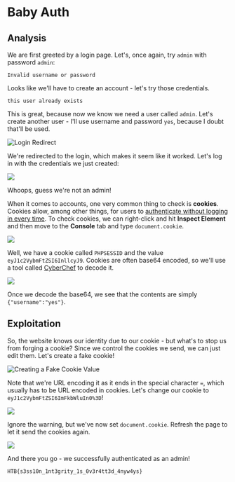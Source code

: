 # Baby Auth

## Analysis

We are first greeted by a login page. Let's, once again, try `admin` with password `admin`:

```
Invalid username or password
```

Looks like we'll have to create an account - let's try those credentials.

```
this user already exists
```

This is great, because now we know we need a user called `admin`. Let's create another user - I'll use username and password `yes`, because I doubt that'll be used.

![Login Redirect](<../../../../.gitbook/assets/image (23).png>)

We're redirected to the login, which makes it seem like it worked. Let's log in with the credentials we just created:

![](<../../../../.gitbook/assets/image (26).png>)

Whoops, guess we're not an admin!

When it comes to accounts, one very common thing to check is **cookies**. Cookies allow, among other things, for users to [authenticate without logging in every time](https://stackoverflow.com/questions/17769011/how-does-cookie-based-authentication-work). To check cookies, we can right-click and hit **Inspect Element** and then move to the **Console** tab and type `document.cookie`.

![](<../../../../.gitbook/assets/image (5).png>)

Well, we have a cookie called `PHPSESSID` and the value `eyJ1c2VybmFtZSI6InllcyJ9`. Cookies are often base64 encoded, so we'll use a tool called [CyberChef](https://gchq.github.io/CyberChef/) to decode it.

![](<../../../../.gitbook/assets/image (1).png>)

Once we decode the base64, we see that the contents are simply `{"username":"yes"}`.

## Exploitation

So, the website knows our identity due to our cookie - but what's to stop us from forging a cookie? Since we control the cookies we send, we can just edit them. Let's create a fake cookie!

![Creating a Fake Cookie Value](<../../../../.gitbook/assets/image (35).png>)

Note that we're URL encoding it as it ends in the special character `=`, which usually has to be URL encoded in cookies. Let's change our cookie to `eyJ1c2VybmFtZSI6ImFkbWluIn0%3D`!

![](<../../../../.gitbook/assets/image (11).png>)

Ignore the warning, but we've now set `document.cookie`. Refresh the page to let it send the cookies again.

![](<../../../../.gitbook/assets/image (19).png>)

And there you go - we successfully authenticated as an admin!

`HTB{s3ss10n_1nt3grity_1s_0v3r4tt3d_4nyw4ys}`
